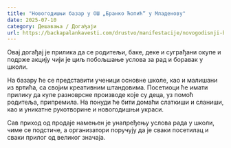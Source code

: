 ```yaml
---
title: "Новогодишњи базар у ОШ „Бранко Ћопић“ у Младенову"
date: 2025-07-10
category: Дешавања / Догађаји
url: https://backapalankavesti.com/drustvo/manifestacije/novogodisnji-bazar-u-os-branko-copic-u-mladenovu/
---
```


Овај догађај је прилика да се родитељи, баке, деке и суграђани окупе и подрже акцију чији је циљ побољшање услова за рад и боравак у школи.

На базару ће се представити ученици основне школе, као и малишани из вртића, са својим креативним штандовима. Посетиоци ће имати прилику да купе разноврсне производе које су деца, уз помоћ родитеља, припремила. На понуди ће бити домаћи слаткиши и сланиши, као и уникатне рукотворине и новогодишњи украси.

Сав приход од продаје намењен је унапређењу услова рада у школи, чиме се подстиче, а организатори поручују да је сваки посетилац и сваки прилог од великог значаја.
